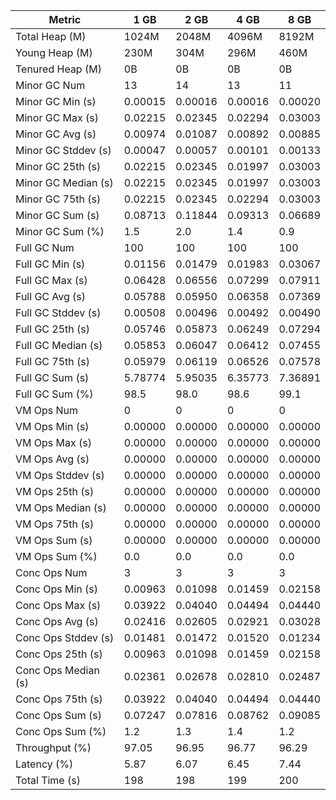 | Metric | 1 GB | 2 GB | 4 GB | 8 GB |
|------|----|----|----|----|
| Total Heap (M) | 1024M | 2048M | 4096M | 8192M |
| Young Heap (M) | 230M | 304M | 296M | 460M |
| Tenured Heap (M) | 0B | 0B | 0B | 0B |
| Minor GC Num | 13 | 14 | 13 | 11 |
| Minor GC Min (s) | 0.00015 | 0.00016 | 0.00016 | 0.00020 |
| Minor GC Max (s) | 0.02215 | 0.02345 | 0.02294 | 0.03003 |
| Minor GC Avg (s) | 0.00974 | 0.01087 | 0.00892 | 0.00885 |
| Minor GC Stddev (s) | 0.00047 | 0.00057 | 0.00101 | 0.00133 |
| Minor GC 25th (s) | 0.02215 | 0.02345 | 0.01997 | 0.03003 |
| Minor GC Median (s) | 0.02215 | 0.02345 | 0.01997 | 0.03003 |
| Minor GC 75th (s) | 0.02215 | 0.02345 | 0.02294 | 0.03003 |
| Minor GC Sum (s) | 0.08713 | 0.11844 | 0.09313 | 0.06689 |
| Minor GC Sum (%) | 1.5 | 2.0 | 1.4 | 0.9 |
| Full GC Num | 100 | 100 | 100 | 100 |
| Full GC Min (s) | 0.01156 | 0.01479 | 0.01983 | 0.03067 |
| Full GC Max (s) | 0.06428 | 0.06556 | 0.07299 | 0.07911 |
| Full GC Avg (s) | 0.05788 | 0.05950 | 0.06358 | 0.07369 |
| Full GC Stddev (s) | 0.00508 | 0.00496 | 0.00492 | 0.00490 |
| Full GC 25th (s) | 0.05746 | 0.05873 | 0.06249 | 0.07294 |
| Full GC Median (s) | 0.05853 | 0.06047 | 0.06412 | 0.07455 |
| Full GC 75th (s) | 0.05979 | 0.06119 | 0.06526 | 0.07578 |
| Full GC Sum (s) | 5.78774 | 5.95035 | 6.35773 | 7.36891 |
| Full GC Sum (%) | 98.5 | 98.0 | 98.6 | 99.1 |
| VM Ops Num | 0 | 0 | 0 | 0 |
| VM Ops Min (s) | 0.00000 | 0.00000 | 0.00000 | 0.00000 |
| VM Ops Max (s) | 0.00000 | 0.00000 | 0.00000 | 0.00000 |
| VM Ops Avg (s) | 0.00000 | 0.00000 | 0.00000 | 0.00000 |
| VM Ops Stddev (s) | 0.00000 | 0.00000 | 0.00000 | 0.00000 |
| VM Ops 25th (s) | 0.00000 | 0.00000 | 0.00000 | 0.00000 |
| VM Ops Median (s) | 0.00000 | 0.00000 | 0.00000 | 0.00000 |
| VM Ops 75th (s) | 0.00000 | 0.00000 | 0.00000 | 0.00000 |
| VM Ops Sum (s) | 0.00000 | 0.00000 | 0.00000 | 0.00000 |
| VM Ops Sum (%) | 0.0 | 0.0 | 0.0 | 0.0 |
| Conc Ops Num | 3 | 3 | 3 | 3 |
| Conc Ops Min (s) | 0.00963 | 0.01098 | 0.01459 | 0.02158 |
| Conc Ops Max (s) | 0.03922 | 0.04040 | 0.04494 | 0.04440 |
| Conc Ops Avg (s) | 0.02416 | 0.02605 | 0.02921 | 0.03028 |
| Conc Ops Stddev (s) | 0.01481 | 0.01472 | 0.01520 | 0.01234 |
| Conc Ops 25th (s) | 0.00963 | 0.01098 | 0.01459 | 0.02158 |
| Conc Ops Median (s) | 0.02361 | 0.02678 | 0.02810 | 0.02487 |
| Conc Ops 75th (s) | 0.03922 | 0.04040 | 0.04494 | 0.04440 |
| Conc Ops Sum (s) | 0.07247 | 0.07816 | 0.08762 | 0.09085 |
| Conc Ops Sum (%) | 1.2 | 1.3 | 1.4 | 1.2 |
| Throughput (%) | 97.05 | 96.95 | 96.77 | 96.29 |
| Latency (%) | 5.87 | 6.07 | 6.45 | 7.44 |
| Total Time (s) | 198 | 198 | 199 | 200 |
